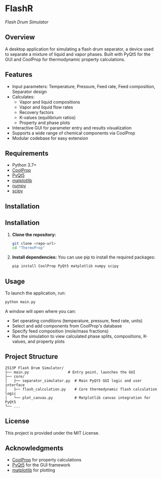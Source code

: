 # FlashR
*Flash Drum Simulator*

## Overview
A desktop application for simulating a flash drum separator, a device used to separate a mixture of liquid and vapor phases. Built with PyQt5 for the GUI and CoolProp for thermodynamic property calculations.

## Features
- Input parameters: Temperature, Pressure, Feed rate, Feed composition, Separator design
- Calculates:
  - Vapor and liquid compositions
  - Vapor and liquid flow rates
  - Recovery factors
  - K-values (equilibrium ratios)
  - Property and phase plots
- Interactive GUI for parameter entry and results visualization
- Supports a wide range of chemical components via CoolProp
- Modular codebase for easy extension

## Requirements
- Python 3.7+
- [CoolProp](http://www.coolprop.org/)
- [PyQt5](https://pypi.org/project/PyQt5/)
- [matplotlib](https://matplotlib.org/)
- [numpy](https://numpy.org/)
- [scipy](https://scipy.org/)

## Installation
## Installation
1. **Clone the repository:**
   ```bash
   git clone <repo-url>
   cd "ThermoProp"
   ```
2. **Install dependencies:**
   You can use pip to install the required packages:
   ```bash
   pip install CoolProp PyQt5 matplotlib numpy scipy 
   ```

## Usage
To launch the application, run:
```bash
python main.py
```

A window will open where you can:
- Set operating conditions (temperature, pressure, feed rate, units)
- Select and add components from CoolProp's database
- Specify feed composition (mole/mass fractions)
- Run the simulation to view calculated phase splits, compositions, K-values, and property plots

## Project Structure
```
2513P Flash Drum Simulator/
├── main.py                  # Entry point, launches the GUI
├── core/
│   ├── separator_simulator.py  # Main PyQt5 GUI logic and user interface
│   ├── flash_calculation.py    # Core thermodynamic flash calculation logic
│   └── plot_canvas.py          # Matplotlib canvas integration for PyQt5
└── ...
```

## License
This project is provided under the MIT License.

## Acknowledgments
- [CoolProp](http://www.coolprop.org/) for property calculations
- [PyQt5](https://riverbankcomputing.com/software/pyqt/intro/) for the GUI framework
- [matplotlib](https://matplotlib.org/) for plotting